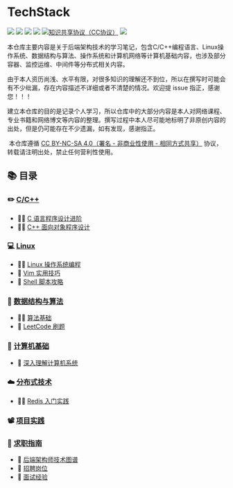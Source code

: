 # TechStack

![](https://img.shields.io/github/stars/HaihuaHaihua/TechnicalRoute?style=social) ![](https://img.shields.io/github/watchers/HaihuaHaihua/TechnicalRoute?style=social) ![](https://img.shields.io/github/forks/HaihuaHaihua/TechnicalRoute?style=social) ![](https://img.shields.io/github/repo-size/HaihuaHaihua/TechnicalRoute?color=green) [![知识共享协议（CC协议）](https://img.shields.io/badge/License-Creative%20Commons-DC3D24.svg)](https://creativecommons.org/licenses/by-nc-sa/4.0/deed.zh) ![](https://img.shields.io/badge/Author-QingHuan-blue)

​    本仓库主要内容是关于后端架构技术的学习笔记，包含C/C++编程语言、Linux操作系统、数据结构与算法、操作系统和计算机网络等计算机基础内容，也涉及部分容器、监控运维、中间件等分布式相关内容。

​    由于本人资历尚浅、水平有限，对很多知识的理解还不到位，所以在撰写时可能会有不少纰漏，存在内容描述不详细或者不清楚的情况。欢迎提 issue 指正，感谢您！！！

​    建立本仓库的目的是记录个人学习，所以仓库中的大部分内容是本人对网络课程、专业书籍和网络博文等内容的整理。撰写过程中本人尽可能地标明了非原创内容的出处，但是仍可能存在不少遗漏，如有发现，感谢指正。

​    本仓库遵循 [CC BY-NC-SA 4.0（署名 - 非商业性使用 - 相同方式共享）](https://github.com/huihut/interview/blob/master/LICENSE) 协议，转载请注明出处，禁止任何营利性使用。

## :books: 目录

### :pencil2: [C/C++](https://github.com/HaihuaHaihua/TechStack/blob/master/CCppLearning/CCppLearning.md)

* :man_teacher: [C 语言程序设计进阶](https://github.com/HaihuaHaihua/TechStack/blob/master/C%26CppLearning/C语言程序设计进阶/README.md)
* :man_teacher: [C++ 面向对象程序设计](https://github.com/HaihuaHaihua/TechStack/blob/master/C%26CppLearning/OOP_C++/README.md)

### :computer: [Linux](https://github.com/HaihuaHaihua/TechStack/blob/master/LinuxLearning/LinuxLearning.md)

* :man_teacher: [Linux 操作系统编程](https://github.com/HaihuaHaihua/TechStack/blob/master/LinuxLearning/Linux操作系统编程/README.md)
* :book: [Vim 实用技巧](https://github.com/HaihuaHaihua/TechStack/blob/master/LinuxLearning/Vim实用技巧/README.md)
* :book: [Shell 脚本攻略](https://github.com/HaihuaHaihua/TechStack/blob/master/LinuxLearning/Shell脚本攻略/README.md)

### :thinking: [数据结构与算法](https://github.com/HaihuaHaihua/TechStack/blob/master/ALGLearning/ALGLearning.md)

* :man_teacher: [算法基础](https://github.com/HaihuaHaihua/TechStack/blob/master/AlgorithmLearning/AlgorithmAnalysisAndDesign/README.md)
* :bookmark_tabs: [LeetCode 刷题](https://github.com/HaihuaHaihua/TechStack/blob/master/AlgorithmLearning/LeetCode_Cpp/README.md)

### :rice: [计算机基础](https://github.com/HaihuaHaihua/TechStack/blob/master/ComputerBasics/ComputerBasics.md)

* :book: [深入理解计算机系统](https://github.com/HaihuaHaihua/TechStack/blob/master/ComputerBasics/深入理解计算机系统/README.md)

### :cloud: [分布式技术](https://github.com/HaihuaHaihua/TechStack/blob/master/DistributedArchitect/DistributedArchitect.md)

* :man_teacher: [Redis 入门实践](https://github.com/HaihuaHaihua/TechStack/blob/master/DistributedArchitect/Redis/README.md)

### :film_projector:  [项目实践]()

### :construction_worker: [求职指南](https://github.com/HaihuaHaihua/TechStack/blob/master/CareerPlan/CareerPlan.m)

* :rocket: [后端架构师技术图谱](https://github.com/HaihuaHaihua/TechStack/blob/master/CareerPlan/Profession/后端架构师技术图谱.md)
* :car: [招聘岗位]() 
* :walking: [面试经验](https://github.com/HaihuaHaihua/TechStack/blob/master/CareerPlan/Interview/README.md)
